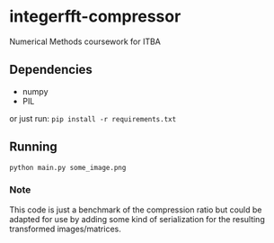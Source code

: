 # integerfft-compressor

Numerical Methods coursework for ITBA

## Dependencies
- numpy
- PIL

or just run: `pip install -r requirements.txt`

## Running

`python main.py some_image.png`


### Note

This code is just a benchmark of the compression ratio but could be adapted for use by adding some kind of serialization for the resulting transformed images/matrices.

